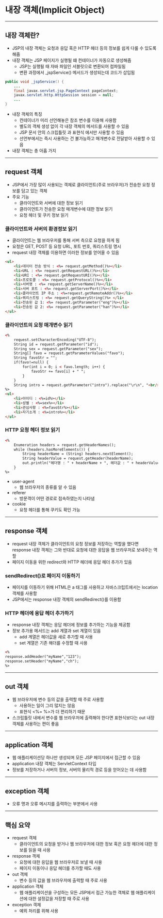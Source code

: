 # 내장 객체(Implicit Object)

--------

## 내장 객체란?

- JSP의 내장 객체는 요청과 응답 혹은 HTTP 헤더 등의 정보를 쉽게 다룰 수 있도록 해줌
- 내장 객체는 JSP 페이지가 실행될 떄 컨테이너가 자동으로 생성해줌
  - JSP는 실행될 때 자바 파일인 서블릿으로 변환되어 컴파일됨
  - 변환 과정에서 _jspService() 메서드가 생성되는데 코드가 삽입됨
```java
public void _jspService() {
    ...
    final javax.servlet.jsp.PageContext pageContext;
    javax.servlet.http.HttpSession session = null;
    ...
}
```

- 내장 객체의 특징
  - 컨테이너가 미리 선언해놓은 참조 변수를 이용해 사용함
  - 별도의 객체 생성 없이 각 내장 객체의 메서드를 사용할 수 있음
  - JSP 문서 안의 스크립틀릿 과 표현식 에서만 사용할 수 있음
  - 선언부에서는 즉시 사용하는 건 불가능하고 매개변수로 전달받아 사용할 수 있음
- 내장 객체는 총 아홉 가지

-----

## request 객체

- JSP에서 가장 많이 사용되는 객체로 클라이언트(주로 브라우저)가 전송한 요청 정보를 담고 있는 객체
- 주요 기능
  - 클라이언트와 서버에 대한 정보 읽기
  - 클라이언트가 전송한 요청 매개변수에 대한 정보 읽기
  - 요청 헤더 및 쿠키 정보 읽기

### 클라이언트와 서버의 환경정보 읽기

- 클라이언트는 웹 브라우저를 통해 서버 측으로 요청을 하게 됨
- 요청은 GET, POST 등 요청 URL, 포트 번호, 쿼리스트링 명시
- request 내장 객체를 이용하면 이러한 정보를 얻어올 수 있음

```html
<ul>
    <li>데이터 전송 방식 : <%= request.getMethod()%></li>
    <li>URL : <%= request.getRequestURL()%></li>
    <li>URI : <%= request.getRequestURI()%></li>
    <li>프로토콜 : <%= request.getProtocol()%></li>
    <li>서버명 : <%= request.getServerName()%></li>
    <li>서버 포트 : <%= request.getServerPort()%></li>
    <li>클라이언트 IP 주소 : <%=request.getRemoteAddr()%></li>
    <li>쿼리스트링 : <%= request.getQueryString()%> </li>
    <li>전송된 값 1: <%= request.getParameter("eng")%></li>
    <li>전송된 값 2: <%= request.getParameter("han")%></li>
</ul>
```

### 클라이언트의 요청 매개변수 읽기

```html
<%
    request.setCharacterEncoding("UTF-8");
    String id = request.getParameter("id");
    String sex = request.getParameter("sex");
    String[] favo = request.getParameterValues("favo");
    String favoStr = "";
    if(favo!=null) {
        for(int i = 0; i < favo.length; i++) {
            favoStr += favo[i] + " ";
        }
    }
    String intro = request.getParameter("intro").replace("\r\n", "<br/>");
%>
<ul>
    <li>아이디 : <%=id%></li>
    <li>성별 : <%=sex%></li>
    <li>관심사항 : <%=favoStr%></li>
    <li>자기소개 : <%=intro%></li>
</ul>
```

### HTTP 요청 헤더 정보 읽기

```html
<%
    Enumeration headers = request.getHeaderNames();
    while (headers.hasMoreElements()) {
        String headerName = (String) headers.nextElement();
        String headerValue = request.getHeader(headerName);
        out.println("헤더명 : " + headerName + ", 헤더값 : " + headerValue+ "<br/>");
    }
%>
```

- user-agent
  - 웹 브라우저의 종류를 알 수 있음
- referer
  - 방문객이 어떤 경로로 접속하였는지 나타냄
- cookie
  - 요청 헤더를 통해 쿠키도 확인 가능

-----------

## response 객체

- request 내장 객체가 클라이언트의 요청 정보를 저장하는 역할을 했다면 response 내장 객체는 그와 반대로
요청에 대한 응답을 웹 브라우저로 보내주는 역할
- 페이지 이동을 위한 redirect와 HTTP 헤더에 응답 헤더 추가가 있음

### sendRedirect()로 페이지 이동하기

- 페이지를 이동하기 위해 HTML은 a 태그를 사용하고 자바스크립트에서는 location 객체를 사용함
- JSP에서는 response 내장 객체의 sendRedirect()를 이용함

### HTTP 헤더에 응답 헤더 추가하기

- response 내장 객체는 응답 헤더에 정보를 추가하는 기능을 제공함
- 정보 추가용 메서드는 add 계열과 set 계열이 있음
  - add 계열은 헤더값을 새로 추가할 때 사용
  - set 계열은 기존 해더를 수정할 때 사용

```html
<%
response.addHeader("myName","123");
response.setHeader("myName","ch");
%>
```

----------

## out 객체

- 웹 브라우저에 변수 등의 값을 출력할 때 주로 사용함
  - 사용하는 일이 그리 많지는 않음
  - 표현식 <%= %>가 더 편리하기 때문
- 스크립틀릿 내에서 변수를 웹 브라우저에 출력해야 한다면 표현식보다는 out 내장 객체를 사용하는 편이 좋음

-----------

## application 객체

- 웹 애플리케이션당 하나만 생성되며 모든 JSP 페이지에서 접근할 수 있음
- application 내장 객체는 ServletContext 타입
- 정보를 저장하거나 서버의 정보, 서버의 물리적 경로 등을 얻어오는 데 사용함

-----------

## exception 객체

- 오류 명과 오류 메시지를 출력하는 부분에서 사용

----------

## 핵심 요약

- request 객체
  - 클라이언트의 요청을 받거나 웹 브라우저에 대한 정보 혹은 요청 헤더에 대한 정보를 읽을 때 사용
- response 객체
  - 요청에 대한 응답을 웹 브라우저로 보낼 때 사용
  - 페이지 이동이나 응답 헤더를 추가할 때도 사용
- out 객체
  - 변수 등의 값을 웹 브라우저에 출력할 때 주로 사용
- application 객체
  - 웹 애플리케이션을 구성하는 모든 JSP에서 접근 가능한 객체로 웹 애플리케이션에 대한 설정값을 저장할 때 주로 사용
- exception 객체
  - 예외 처리를 위해 사용